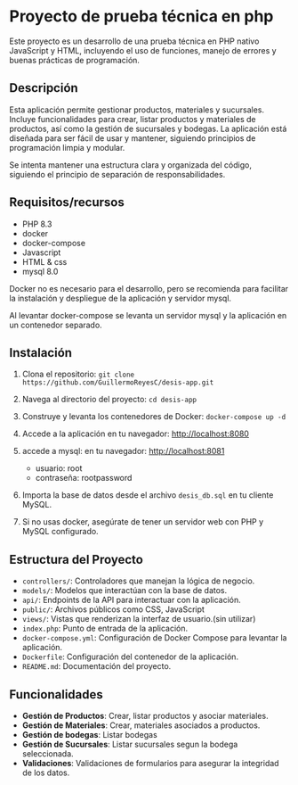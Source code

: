 # Proyecto de prueba técnica en php
Este proyecto es un desarrollo de una prueba técnica en PHP nativo JavaScript y HTML, incluyendo el uso de funciones, manejo de errores y buenas prácticas de programación.

## Descripción
Esta aplicación permite gestionar productos, materiales y sucursales. Incluye funcionalidades para crear, listar productos y materiales de productos, así como la gestión de sucursales y bodegas. La aplicación está diseñada para ser fácil de usar y mantener, siguiendo principios de programación limpia y modular.

Se intenta mantener una estructura clara y organizada del código, siguiendo el principio de separación de responsabilidades.

## Requisitos/recursos
- PHP 8.3
- docker
- docker-compose  
- Javascript
- HTML & css
- mysql 8.0

Docker no es necesario para el desarrollo, pero se recomienda para facilitar la instalación y despliegue de la aplicación y servidor mysql.

Al levantar docker-compose se levanta un servidor mysql y la aplicación en un contenedor separado.


## Instalación
1. Clona el repositorio:
    ```git clone https://github.com/GuillermoReyesC/desis-app.git```
2. Navega al directorio del proyecto:
    ```cd desis-app```
3. Construye y levanta los contenedores de Docker:
    ```docker-compose up -d```
4. Accede a la aplicación en tu navegador: [http://localhost:8080](http://localhost:8080)
5. accede a mysql: en tu navegador: [http://localhost:8081](http://localhost:8081)

    - usuario: root
    - contraseña: rootpassword

6. Importa la base de datos desde el archivo `desis_db.sql` en tu cliente MySQL.
7. Si no usas docker, asegúrate de tener un servidor web con PHP y MySQL configurado.

## Estructura del Proyecto

- `controllers/`: Controladores que manejan la lógica de negocio.
- `models/`: Modelos que interactúan con la base de datos.
- `api/`: Endpoints de la API para interactuar con la aplicación.
- `public/`: Archivos públicos como CSS, JavaScript
- `views/`: Vistas que renderizan la interfaz de usuario.(sin utilizar)
- `index.php`: Punto de entrada de la aplicación.
- `docker-compose.yml`: Configuración de Docker Compose para levantar la aplicación.
- `Dockerfile`: Configuración del contenedor de la aplicación.
- `README.md`: Documentación del proyecto.

## Funcionalidades
- **Gestión de Productos**: Crear, listar  productos y asociar materiales.
- **Gestión de Materiales**: Crear, materiales asociados a productos.
- **Gestión de bodegas**: Listar bodegas
- **Gestión de Sucursales**: Listar sucursales segun la bodega seleccionada.
- **Validaciones**: Validaciones de formularios para asegurar la integridad de los datos.


